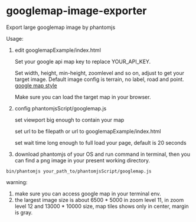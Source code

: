 # googlemap-image-exporter

Export large googlemap image by phantomjs

Usage:

1. edit googlemapExample/index.html

	Set your google api map key to replace YOUR_API_KEY.

	Set width, height, min-height, zoomlevel and so on, adjust to get your target image. Default image config is terrain, no label, road and point.
[google map style](https://developers.google.com/maps/documentation/javascript/styling)

	Make sure you can load the target map in your browser.

2. config phantomjsScript/googlemap.js

	set viewport big enough to contain your map

	set url to be filepath or url to googlemapExample/index.html

	set wait time long enough to full load your page, default is 20 seconds

3. download phantomjs of your OS and run command in terminal, then you can find a png image in your present working directory.
```
bin/phantomjs your_path_to/phantomjsScript/googlemap.js
```


warning:

1. make sure you can access google map in your terminal env.
2. the largest image size is about 6500 * 5000 in zoom level 11, in zoom level 12 and 13000 * 10000 size, map tiles shows only in center, margin is gray.
